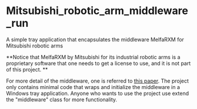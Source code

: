 # Mitsubishi_robotic_arm_middleware_run
A simple tray application that encapsulates the middleware MelfaRXM for Mitsubishi robotic arms

**Notice that MelfaRXM by Mitsubishi for its industrial robotic arms is a proprietary software that one needs to get a license to use, and it is not part of this project. ** 

For more detail of the middleware, one is referred to [this paper](https://ieeexplore.ieee.org/application/enterprise/entconfirmation.jsp?arnumber=6089341&icp=false).
The project only contains minimal code that wraps and initialize the middleware in a Windows tray application. Anyone who wants to use the project use extend the "middleware" class for more functionality.
